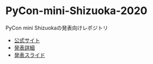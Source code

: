 # PyCon-mini-Shizuoka-2020
PyCon mini Shizuokaの発表向けレポジトリ

- [公式サイト](https://shizuoka.pycon.jp/)
- [発表詳細](https://shizuoka.pycon.jp/session/cardinalxaro/)
- [発表スライド](https://github.com/HayaoSuzuki/PyCon-mini-Shizuoka-2020/blob/master/20200229slide.pdf)
